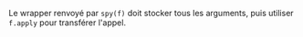 Le wrapper renvoyé par `spy(f)` doit stocker tous les arguments, puis utiliser `f.apply` pour transférer l'appel.
